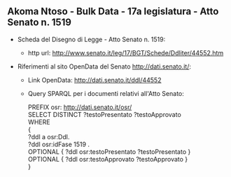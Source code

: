 ## Akoma Ntoso - Bulk Data - 17a legislatura - Atto Senato n. 1519 ##

* Scheda del Disegno di Legge - Atto Senato n. 1519:
	* http url: http://www.senato.it/leg/17/BGT/Schede/Ddliter/44552.htm

* Riferimenti al sito OpenData del Senato http://dati.senato.it/:
	* Link OpenData: http://dati.senato.it/ddl/44552
	* Query SPARQL per i documenti relativi all'Atto Senato:

        PREFIX osr: <http://dati.senato.it/osr/>  
		SELECT DISTINCT ?testoPresentato ?testoApprovato  
		WHERE  
		{  
		    ?ddl a osr:Ddl.  
		    ?ddl osr:idFase 1519 .  
		    OPTIONAL { ?ddl osr:testoPresentato ?testoPresentato }  
		    OPTIONAL { ?ddl osr:testoApprovato ?testoApprovato }  
		}
		